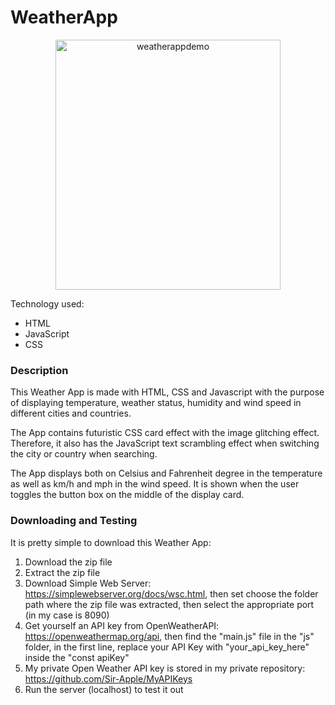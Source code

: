 # WeatherApp

<p align="center">
  <img src="https://github.com/user-attachments/assets/10cedc66-8204-44b8-aa9f-ead22d809370" alt="weatherappdemo" width="360" height="400">
</p>

Technology used:
- HTML
- JavaScript
- CSS

### Description

This Weather App is made with HTML, CSS and Javascript with the purpose of displaying temperature, weather status, humidity and wind speed in different cities and countries.

The App contains futuristic CSS card effect with the image glitching effect. 
Therefore, it also has the JavaScript text scrambling effect when switching the city or country when searching.

The App displays both on Celsius and Fahrenheit degree in the temperature as well as km/h and mph in the wind speed. 
It is shown when the user toggles the button box on the middle of the display card.

### Downloading and Testing

It is pretty simple to download this Weather App:
1. Download the zip file
2. Extract the zip file
3. Download Simple Web Server: https://simplewebserver.org/docs/wsc.html, then set choose the folder path where the zip file was extracted, then select the appropriate port (in my case is 8090)
4. Get yourself an API key from OpenWeatherAPI: https://openweathermap.org/api, then find the "main.js" file in the "js" folder, in the first line, replace your API Key with "your_api_key_here" inside the "const apiKey"
5. My private Open Weather API key is stored in my private repository: https://github.com/Sir-Apple/MyAPIKeys
6. Run the server (localhost) to test it out
